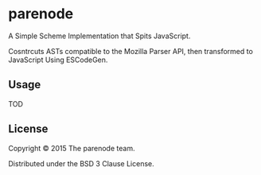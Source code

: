 # parenode

A Simple Scheme Implementation that Spits JavaScript.

Cosntrcuts ASTs compatible to the Mozilla Parser API, then transformed
to JavaScript Using ESCodeGen.

## Usage

TOD

## License

Copyright © 2015 The parenode team.

Distributed under the BSD 3 Clause License.
